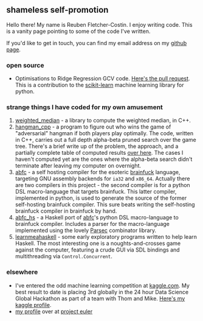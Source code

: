 shameless self-promotion
------------------------

Hello there! My name is Reuben Fletcher-Costin. I enjoy writing code. This is a vanity page pointing to some of the code I've written.

If you'd like to get in touch, you can find my email address on my [github page](https://github.com/fcostin).

### open source

*   Optimisations to Ridge Regression GCV code. [Here's the pull request](https://github.com/scikit-learn/scikit-learn/pull/650). This is a contribution to the [scikit-learn](http://scikit-learn.org) machine learning library for python.

### strange things I have coded for my own amusement

1.  [weighted_median](https://github.com/fcostin/weighted_median) - a library to
    compute the weighted median, in C++.
2.  [hangman_cpp](https://github.com/fcostin/hangman_cpp) - a program to figure
    out who wins the game of "adversarial" hangman if both players play
    optimally. The code, written in C++, carries out a full depth alpha-beta pruned
    search over the game tree. There's a brief write up of the problem, the
    approach, and a partially complete table of computed results
    [over here](http://fcostin.github.com/hangman_results/). The cases I haven't
    computed yet are the ones where the alpha-beta search didn't terminate after
    leaving my computer on overnight.
3.  [abfc](https://github.com/fcostin/abfc) - a self hosting compiler for the esoteric
    [brainfuck](http://en.wikipedia.org/wiki/Brainfuck) language, targeting GNU
    assembly backends for `ia32` and `x86_64`. Actually there are two compilers in this
    project - the second compiler is for a python DSL macro-language that targets
    brainfuck. This latter compiler, implemented in python, is used to generate the
    source of the former self-hosting brainfuck compiler. This sure beats writing
    the self-hosting brainfuck compiler in brainfuck by hand.
4.  [abfc_hs](https://github.com/fcostin/abfc_hs) - a Haskell port of
    [abfc](https://github.com/fcostin/abfc)'s python DSL macro-language
    to brainfuck compiler. Includes a parser for the macro-language implemented
    using the lovely [Parsec](http://www.haskell.org/haskellwiki/Parsec) combinator
    library.
5.  [learnmeahaskell](https://github.com/fcostin/learnmeahaskell) - some early
    exploratory programs written to help learn Haskell. The most interesting one
    is a noughts-and-crosses game against the computer, featuring a crude GUI via
    SDL bindings and multithreading via `Control.Concurrent`.


### elsewhere

*   I've entered the odd machine learning competition at [kaggle.com](http://kaggle.com).
    My best result to date is placing 3rd globally in the 24 hour Data Science Global
    Hackathon as part of a team with Thom and Mike. [Here's my kaggle profile](http://www.kaggle.com/users/5218/roobs#profile-results).
*   [my profile](http://projecteuler.net/profile/a_roobs.png) over at [project euler](http://projecteuler.net/)

